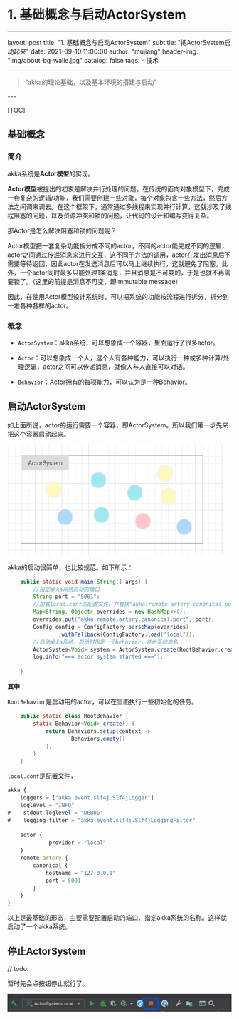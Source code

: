 # 1. 基础概念与启动ActorSystem

---
layout:     post
title:      "1. 基础概念与启动ActorSystem"
subtitle:   "把ActorSystem启动起来"
date:       2021-09-10 11:00:00
author:     "mujiang"
header-img: "img/about-bg-walle.jpg"
catalog: false
tags:
     - 技术
   
---

> “akka的理论基础，以及基本环境的搭建与启动”

<p id = "build"></p>
---

[TOC]


## 基础概念

### 简介

akka系统是**Actor模型**的实现。

**Actor模型**被提出的初衷是解决并行处理的问题。在传统的面向对象模型下，完成一套复杂的逻辑/功能，我们需要创建一些对象，每个对象包含一些方法，然后方法之间调来调去。在这个框架下，通常通过多线程来实现并行计算，这就涉及了线程阻塞的问题，以及资源冲突和锁的问题，让代码的设计和编写变得复杂。

那Actor是怎么解决阻塞和锁的问题呢？

Actor模型把一套复杂功能拆分成不同的actor，不同的actor能完成不同的逻辑，actor之间通过传递消息来进行交互，这不同于方法的调用，actor在发出消息后不需要等待返回，因此actor在发送消息后可以马上继续执行，这就避免了阻塞。此外，一个actor同时最多只能处理1条消息，并且消息是不可变的，于是也就不再需要锁了。（这里的前提是消息不可变，即immutable message）

因此，在使用Actor模型设计系统时，可以把系统的功能按流程进行拆分，拆分到一堆各种各样的actor。


### 概念

* `ActorSystem`：akka系统，可以想象成一个容器，里面运行了很多actor。

* `Actor`：可以想象成一个人，这个人有各种能力，可以执行一种或多种计算/处理逻辑，actor之间可以传递消息，就像人与人直接可以对话。

* `Behavior`：Actor拥有的每项能力，可以认为是一种Behavior。


## 启动ActorSystem

如上面所说，actor的运行需要一个容器，即ActorSystem。所以我们第一步先来把这个容器启动起来。

![](media/16288381314776/16310724758952.jpg)


akka的启动很简单，也比较规范。如下所示：


```java
    public static void main(String[] args) {
        //指定akka系统启动的端口
        String port = "5001";
        //加载local.conf的配置文件，并替换"akka.remote.artery.canonical.port"这个参数
        Map<String, Object> overrides = new HashMap<>();
        overrides.put("akka.remote.artery.canonical.port", port);
        Config config = ConfigFactory.parseMap(overrides)
                .withFallback(ConfigFactory.load("local"));
        //启动akka系统，启动时指定一个behavior，并给系统命名
        ActorSystem<Void> system = ActorSystem.create(RootBehavior.create(), "local-example", config);
        log.info("=== actor system started ===");

    }
```

**其中**：

`RootBehavior`是启动用的actor，可以在里面执行一些初始化的任务。

```java
    public static class RootBehavior {
        static Behavior<Void> create() {
            return Behaviors.setup(context ->
                    Behaviors.empty()
            );
        }
    }
``` 

`local.conf`是配置文件，


```js
akka {
    loggers = ["akka.event.slf4j.Slf4jLogger"]
    loglevel = "INFO"
#    stdout-loglevel = "DEBUG"
#    logging-filter = "akka.event.slf4j.Slf4jLoggingFilter"

    actor {
             provider = "local"
    }
    remote.artery {
        canonical {
            hostname = "127.0.0.1"
            port = 5001
        }
    }
}
```


以上是最基础的形态，主要需要配置启动的端口、指定akka系统的名称。这样就启动了一个akka系统。


## 停止ActorSystem

// todo: 

暂时先会点按钮停止就行了。

![](media/16288381314776/16288482396727.jpg)